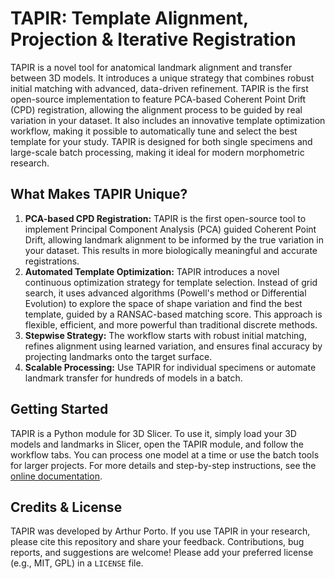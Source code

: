# TAPIR: Template Alignment, Projection & Iterative Registration

TAPIR is a novel tool for anatomical landmark alignment and transfer between 3D models. It introduces a unique strategy that combines robust initial matching with advanced, data-driven refinement. TAPIR is the first open-source implementation to feature PCA-based Coherent Point Drift (CPD) registration, allowing the alignment process to be guided by real variation in your dataset. It also includes an innovative template optimization workflow, making it possible to automatically tune and select the best template for your study. TAPIR is designed for both single specimens and large-scale batch processing, making it ideal for modern morphometric research.

## What Makes TAPIR Unique?

1. **PCA-based CPD Registration:** TAPIR is the first open-source tool to implement Principal Component Analysis (PCA) guided Coherent Point Drift, allowing landmark alignment to be informed by the true variation in your dataset. This results in more biologically meaningful and accurate registrations.
2. **Automated Template Optimization:** TAPIR introduces a novel continuous optimization strategy for template selection. Instead of grid search, it uses advanced algorithms (Powell's method or Differential Evolution) to explore the space of shape variation and find the best template, guided by a RANSAC-based matching score. This approach is flexible, efficient, and more powerful than traditional discrete methods.
3. **Stepwise Strategy:** The workflow starts with robust initial matching, refines alignment using learned variation, and ensures final accuracy by projecting landmarks onto the target surface.
4. **Scalable Processing:** Use TAPIR for individual specimens or automate landmark transfer for hundreds of models in a batch.

## Getting Started

TAPIR is a Python module for 3D Slicer. To use it, simply load your 3D models and landmarks in Slicer, open the TAPIR module, and follow the workflow tabs. You can process one model at a time or use the batch tools for larger projects. For more details and step-by-step instructions, see the [online documentation](https://github.com/SlicerMorph/SlicerMorph/tree/master/Docs/TAPIR).

## Credits & License

TAPIR was developed by Arthur Porto. If you use TAPIR in your research, please cite this repository and share your feedback. Contributions, bug reports, and suggestions are welcome! Please add your preferred license (e.g., MIT, GPL) in a `LICENSE` file.
